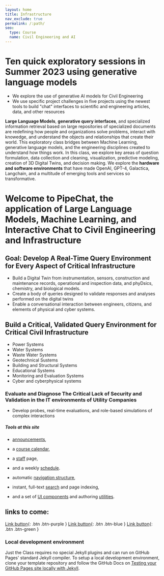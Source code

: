 ```yaml
---
layout: home
title: Infrastructure
nav_exclude: true
permalink: /:path/
seo:
  type: Course
  name: Civil Engineering and AI
---
```

# Ten quick exploratory sessions in Summer 2023 using generative language models
- We explore the use of generative AI models for Civil Engineering
- We use specific project challenges in five projects using the newest tools to build "chat" interfaces to scientific and engineering articles, data, and other resources


**Large Language Models**, **generative query interfaces**, and specialized information retrieval based on large repositories of specialized documents are redefining how people and organizations solve problems, interact with knowedge, and understand the objects and relationships that create their world. This exploratory class bridges between Machine Learning, generative language models, and the engineering disciplines created to understand how things work. In this class, we explore key areas of question formulation, data collection and cleaning, visualization, predictive modeling, creation of 3D Digital Twins, and decision making.​  We explore the **hardware and software environments** that have made OpenAI, GPT-4, Galactica, Langchain, and a multitude of emerging tools and services so transformative.

# Welcome to PipeChat, the application of Large Language Models, Machine Learning, and Interactive Chat to Civil Engineering and Infrastructure
## Goal: Develop A Real-Time Query Environment for Every Aspect of Critical Infrastructure
- Build a Digital Twin from instrumentation, sensors, construction and maintenance records, operational and inspection data, and  phyDsics, chemistry, and biological models.
- Create a body of queries designed to validate responses and analyses performed on the digital twins
- Enable a conversational interaction between engineers, citizens, and elements of physical and cyber systems.

## Build a Critical, Validated Query Environment for Critical Civil Infrastructure
  - Power Systems
  - Water Systems
  - Waste Water Systems
  - Geotechnical Sustems
  - Building and Structural Systems
  - Educational Systems
  - Monitoring and Evaluation Systems
  - Cyber and cyberphysical systems
### Evaluate and Diagnose The Critical Lack of Security and Validation in the IT environments of Utility Companies
- Develop probes, real-time evaluations, and role-based simulations of complex interactions

##### Tools at this site

- [announcements](announcements.md),
- a [course calendar](calendar.md),
- a [staff](staff.md) page,
- and a weekly [schedule](schedule.md).

- automatic [navigation structure](https://just-the-docs.github.io/just-the-docs/docs/navigation-structure/),
- instant, full-text [search](https://just-the-docs.github.io/just-the-docs/docs/search/) and page indexing,
- and a set of [UI components](https://just-the-docs.github.io/just-the-docs/docs/ui-components) and authoring [utilities](https://just-the-docs.github.io/just-the-docs/docs/utilities).

## links to come:

[Link button](lectures.md){: .btn .btn-purple }
[Link button](http://example.com/){: .btn .btn-blue }
[Link button](http://example.com/){: .btn .btn-green }
### Local development environment

Just the Class requires no special Jekyll plugins and can run on GitHub Pages' standard Jekyll compiler. To setup a local development environment, clone your template repository and follow the GitHub Docs on [Testing your GitHub Pages site locally with Jekyll](https://docs.github.com/en/pages/setting-up-a-github-pages-site-with-jekyll/testing-your-github-pages-site-locally-with-jekyll).
